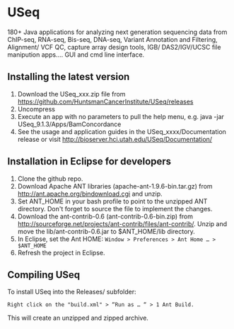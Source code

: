 # USeq
180+ Java applications for analyzing next generation sequencing data from ChIP-seq, RNA-seq, Bis-seq, DNA-seq, Variant Annotation and Filtering, Alignment/ VCF QC, capture array design tools, IGB/ DAS2/IGV/UCSC file manipution apps.... GUI and cmd line interface.

## Installing the latest version
1. Download the USeq_xxx.zip file from https://github.com/HuntsmanCancerInstitute/USeq/releases
2. Uncompress
3. Execute an app with no parameters to pull the help menu, e.g. java -jar USeq_9.1.3/Apps/BamConcordance
4. See the usage and application guides in the USeq_xxxx/Documentation release or visit http://bioserver.hci.utah.edu/USeq/Documentation/

## Installation in Eclipse for developers
1. Clone the github repo.
2. Download Apache ANT libraries (apache-ant-1.9.6-bin.tar.gz) from http://ant.apache.org/bindownload.cgi and unzip.
3. Set ANT_HOME in your bash profile to point to the unzipped ANT directory. Don't forget to source the file to implement the changes.
4. Download the ant-contrib-0.6 (ant-contrib-0.6-bin.zip) from http://sourceforge.net/projects/ant-contrib/files/ant-contrib/. 
Unzip and move the lib/ant-contrib-0.6.jar to $ANT_HOME/lib directory.
5. In Eclipse, set the Ant HOME: `Window > Preferences > Ant Home … > $ANT_HOME`
6. Refresh the project in Eclipse.

## Compiling USeq
To install USeq into the Releases/ subfolder:

`Right click on the "build.xml" > “Run as … “ > 1 Ant Build.`

This will create an unzipped and zipped archive.
